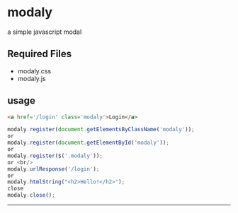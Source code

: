 # modaly
a simple javascript modal

Required Files
-------------------------------------------------------------------------------------
<ul>
<li>modaly.css</li>
<li>modaly.js</li>
</ul>

usage 
-------------------------------------------------------------------------------------

```html
<a href='/login' class='modaly'>Login</a>
```

```js
modaly.register(document.getElementsByClassName('modaly'));
or 
modaly.register(document.getElementById('modaly'));
or 
modaly.register($('.modaly'));
or <br/>
modaly.urlResponse('/login');
or 
modaly.htmlString("<h2>Hello!</h2>");
close 
modaly.close();
```

-------------------------------------------------------------------------------------
